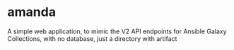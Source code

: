 # amanda
A simple web application, to mimic the V2 API endpoints for Ansible Galaxy Collections, with no database, just a directory with artifact
